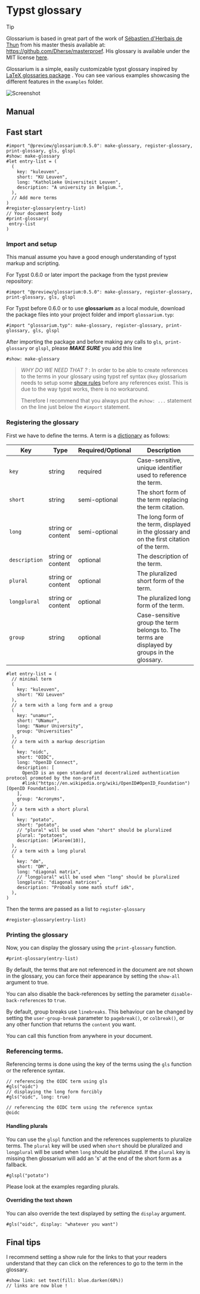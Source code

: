 # Typst glossary

> [!TIP]
> Glossarium is based in great part of the work of [Sébastien d'Herbais de Thun](https://github.com/Dherse) from his master thesis available at: <https://github.com/Dherse/masterproef>. His glossary is available under the MIT license [here](https://github.com/Dherse/masterproef/blob/main/elems/acronyms.typ).

Glossarium is a simple, easily customizable typst glossary inspired by [LaTeX glossaries package](https://www.ctan.org/pkg/glossaries) . You can see various examples showcasing the different features in the `examples` folder.

![Screenshot](.github/example.png)

## Manual

## Fast start

```typ
#import "@preview/glossarium:0.5.0": make-glossary, register-glossary, print-glossary, gls, glspl
#show: make-glossary
#let entry-list = (
  (
    key: "kuleuven",
    short: "KU Leuven",
    long: "Katholieke Universiteit Leuven",
    description: "A university in Belgium.",
  ),
  // Add more terms
)
#register-glossary(entry-list)
// Your document body
#print-glossary(
 entry-list
)
```

### Import and setup

This manual assume you have a good enough understanding of typst markup and scripting.

For Typst 0.6.0 or later import the package from the typst preview repository:

```typ
#import "@preview/glossarium:0.5.0": make-glossary, register-glossary, print-glossary, gls, glspl
```

For Typst before 0.6.0 or to use **glossarium** as a local module, download the package files into your project folder and import `glossarium.typ`:

```typ
#import "glossarium.typ": make-glossary, register-glossary, print-glossary, gls, glspl
```

After importing the package and before making any calls to `gls`,` print-glossary` or `glspl`, please ***MAKE SURE*** you add this line
```typ
#show: make-glossary
```

> *WHY DO WE NEED THAT ?* : In order to be able to create references to the terms in your glossary using typst ref syntax `@key` glossarium needs to setup some [show rules](https://typst.app/docs/tutorial/advanced-styling/) before any references exist. This is due to the way typst works, there is no workaround.
>
>Therefore I recommend that you always put the `#show: ...` statement on the line just below the `#import` statement.

### Registering the glossary

First we have to define the terms.
A term is a [dictionary](https://typst.app/docs/reference/types/dictionary/) as follows:

| Key           | Type              | Required/Optional | Description                                                                                  |
| ------------- | ----------------- | ----------------- | -------------------------------------------------------------------------------------------- |
| `key`         | string            | required          | Case-sensitive, unique identifier used to reference the term.                                |
| `short`       | string            | semi-optional     | The short form of the term replacing the term citation.                                      |
| `long`        | string or content | semi-optional     | The long form of the term, displayed in the glossary and on the first citation of the term.  |
| `description` | string or content | optional          | The description of the term.                                                                 |
| `plural`      | string or content | optional          | The pluralized short form of the term.                                                       |
| `longplural`  | string or content | optional          | The pluralized long form of the term.                                                        |
| `group`       | string            | optional          | Case-sensitive group the term belongs to. The terms are displayed by groups in the glossary. |

```typ
#let entry-list = (
  // minimal term
  (
    key: "kuleuven",
    short: "KU Leuven"
  ),
  // a term with a long form and a group
  (
    key: "unamur",
    short: "UNamur",
    long: "Namur University",
    group: "Universities"
  ),
  // a term with a markup description
  (
    key: "oidc",
    short: "OIDC",
    long: "OpenID Connect",
    description: [
      OpenID is an open standard and decentralized authentication protocol promoted by the non-profit
      #link("https://en.wikipedia.org/wiki/OpenID#OpenID_Foundation")[OpenID Foundation].
    ],
    group: "Acronyms",
  ),
  // a term with a short plural
  (
    key: "potato",
    short: "potato",
    // "plural" will be used when "short" should be pluralized
    plural: "potatoes",
    description: [#lorem(10)],
  ),
  // a term with a long plural
  (
    key: "dm",
    short: "DM",
    long: "diagonal matrix",
    // "longplural" will be used when "long" should be pluralized
    longplural: "diagonal matrices",
    description: "Probably some math stuff idk",
  ),
)
```

Then the terms are passed as a list to `register-glossary`

```typ
#register-glossary(entry-list)
```

### Printing the glossary

Now, you can display the glossary using the `print-glossary` function.

```typ
#print-glossary(entry-list)
```

By default, the terms that are not referenced in the document are not shown in the glossary, you can force their appearance by setting the `show-all` argument to true.

You can also disable the back-references by setting the parameter `disable-back-references` to `true`.

By default, group breaks use `linebreaks`. This behaviour can be changed by setting the `user-group-break` parameter to `pagebreak()`, or `colbreak()`, or any other function that returns the `content` you want.

You can call this function from anywhere in your document.

### Referencing terms.

Referencing terms is done using the key of the terms using the `gls` function or the reference syntax.

```typ
// referencing the OIDC term using gls
#gls("oidc")
// displaying the long form forcibly
#gls("oidc", long: true)

// referencing the OIDC term using the reference syntax
@oidc
```

#### Handling plurals

You can use the `glspl` function and the references supplements to pluralize terms.
The `plural` key will be used when `short` should be pluralized and `longplural` will be used when `long` should be pluralized. If the `plural` key is missing then glossarium will add an 's' at the end of the short form as a fallback.

```typ
#glspl("potato")
```

Please look at the examples regarding plurals.

#### Overriding the text shown

You can also override the text displayed by setting the `display` argument.

```typ
#gls("oidc", display: "whatever you want")
```

## Final tips

I recommend setting a show rule for the links to that your readers understand that they can click on the references to go to the term in the glossary.

```typ
#show link: set text(fill: blue.darken(60%))
// links are now blue !
```
